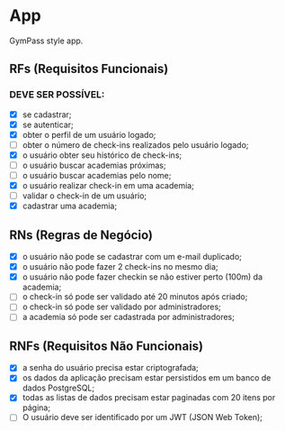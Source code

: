 # App

GymPass style app.

## RFs (Requisitos Funcionais)

### DEVE SER POSSÍVEL:
- [x] se cadastrar;
- [x] se autenticar;
- [x] obter o perfil de um usuário logado;
- [ ] obter o número de check-ins realizados pelo usuário logado;
- [x] o usuário obter seu histórico de check-ins;
- [ ] o usuário buscar academias próximas;
- [ ] o usuário buscar academias pelo nome;
- [x] o usuário realizar check-in em uma academia;
- [ ] validar o check-in de um usuário;
- [x] cadastrar uma academia;

## RNs (Regras de Negócio)

- [x] o usuário não pode se cadastrar com um e-mail duplicado;
- [x] o usuário não pode fazer 2 check-ins no mesmo dia;
- [x] o usuário não pode fazer checkin se não estiver perto (100m) da academia;
- [ ] o check-in só pode ser validado até 20 minutos após criado;
- [ ] o check-in só pode ser validado por administradores;
- [ ] a academia só pode ser cadastrada por administradores;

## RNFs (Requisitos Não Funcionais)

- [x] a senha do usuário precisa estar criptografada;
- [x] os dados da aplicação precisam estar persistidos em um banco de dados PostgreSQL;
- [x] todas as listas de dados precisam estar paginadas com 20 itens por página;
- [ ] O usuário deve ser identificado por um JWT (JSON Web Token);
